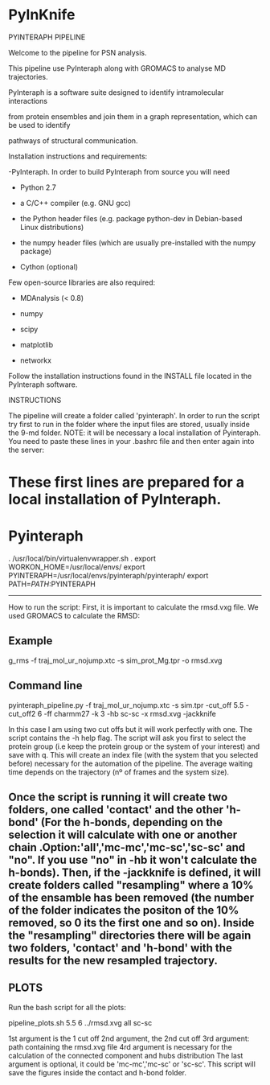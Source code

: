 # PyInKnife

PYINTERAPH PIPELINE

Welcome to the pipeline for PSN analysis.

This pipeline use PyInteraph along with GROMACS to analyse MD trajectories.

PyInteraph is a software suite designed to identify intramolecular interactions

from protein ensembles and join them in a graph representation, which can be used to identify

pathways of structural communication.

Installation instructions and requirements: 

-PyInteraph. In order to build PyInteraph from source you will need

- Python 2.7

- a C/C++ compiler (e.g. GNU gcc)

- the Python header files (e.g. package python-dev in Debian-based Linux distributions)

- the numpy header files (which are usually pre-installed with the numpy package)

- Cython (optional)



Few open-source libraries are also required:


- MDAnalysis (< 0.8)

- numpy 

- scipy 

- matplotlib 

- networkx 

Follow the installation instructions found in the INSTALL file located in the PyInteraph software.


INSTRUCTIONS

The pipeline will create a folder called 'pyinteraph'. In order to run the script try first to run in the folder where the input files are stored, usually inside the 9-md folder.
NOTE: it will be necessary a local installation of Pyinteraph. You need to paste these lines in your .bashrc file and then enter again into the server:

# These first lines are prepared for a local installation of PyInteraph.
# Pyinteraph
. /usr/local/bin/virtualenvwrapper.sh . 
export WORKON_HOME=/usr/local/envs/
export PYINTERAPH=/usr/local/envs/pyinteraph/pyinteraph/ 
export PATH=$PATH:$PYINTERAPH

---------

How to run the script:
First, it is important to calculate the rmsd.vxg file. We used GROMACS to calculate the RMSD: 
## Example
g_rms -f traj_mol_ur_nojump.xtc -s sim_prot_Mg.tpr -o rmsd.xvg 



## Command line
pyinteraph_pipeline.py -f traj_mol_ur_nojump.xtc -s sim.tpr -cut_off 5.5 -cut_off2 6 -ff charmm27 -k 3 -hb sc-sc -x rmsd.xvg -jackknife

In this case I am using two cut offs but it will work perfectly with one. 
The script contains the -h help flag.
The script will ask you first to select the protein group (i.e keep the protein group or the system of your interest) and save with q. This will create an index file (with the system that you selected before) necessary for the automation of the pipeline.
The average waiting time depends on the trajectory (nº of frames and the system size).

Once the script is running it will create two folders, one called 'contact' and the other 'h-bond' (For the h-bonds, depending on the selection it will calculate with one or another chain .Option:'all','mc-mc','mc-sc','sc-sc' and "no". If you  use "no" in -hb  it won't calculate the h-bonds). Then, if the -jackknife is defined, it will create folders called "resampling" where a 10% of the ensamble has been removed (the number of the folder indicates the positon of the 10% removed, so 0 its the first one and so on).  Inside the "resampling" directories there will be again two folders, 'contact' and 'h-bond' with the results for the new resampled trajectory. 
------
PLOTS
------

Run the bash script for all the plots: 

pipeline_plots.sh 5.5 6 ../rmsd.xvg all sc-sc


1st argument is the 1 cut off
2nd argument, the 2nd cut off
3rd argument: path containing the rmsd.xvg file
4rd argument is necessary for the calculation of the connected component and hubs distribution
The last argument is optional, it could be 'mc-mc','mc-sc' or 'sc-sc'.
This script will save the figures inside the contact and h-bond folder. 
